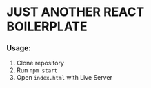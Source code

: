 # JUST ANOTHER REACT BOILERPLATE

### Usage:
1. Clone repository
2. Run `npm start`
3. Open `index.html` with Live Server